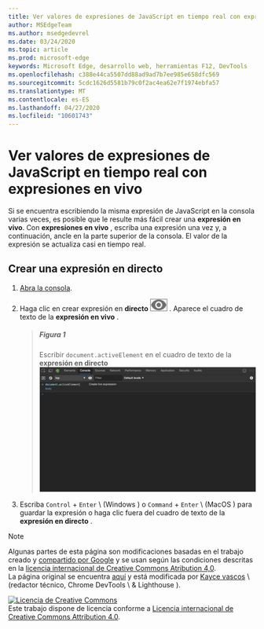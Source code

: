 ```yaml
---
title: Ver valores de expresiones de JavaScript en tiempo real con expresiones en vivo
author: MSEdgeTeam
ms.author: msedgedevrel
ms.date: 03/24/2020
ms.topic: article
ms.prod: microsoft-edge
keywords: Microsoft Edge, desarrollo web, herramientas F12, DevTools
ms.openlocfilehash: c388e44ca5507dd88ad9ad7b7ee985e658dfc569
ms.sourcegitcommit: 5cdc1626d5581b79c0f2ac4ea62e7f1974ebfa57
ms.translationtype: MT
ms.contentlocale: es-ES
ms.lasthandoff: 04/27/2020
ms.locfileid: "10601743"
---
```

<!-- Copyright Kayce Basques 

   Licensed under the Apache License, Version 2.0 (the "License");
   you may not use this file except in compliance with the License.
   You may obtain a copy of the License at

       https://www.apache.org/licenses/LICENSE-2.0

   Unless required by applicable law or agreed to in writing, software
   distributed under the License is distributed on an "AS IS" BASIS,
   WITHOUT WARRANTIES OR CONDITIONS OF ANY KIND, either express or implied.
   See the License for the specific language governing permissions and
   limitations under the License.  -->





# Ver valores de expresiones de JavaScript en tiempo real con expresiones en vivo   

  

Si se encuentra escribiendo la misma expresión de JavaScript en la consola varias veces, es posible que le resulte más fácil crear una **expresión en vivo**.  Con **expresiones en vivo** , escriba una expresión una vez y, a continuación, ancle en la parte superior de la consola.  El valor de la expresión se actualiza casi en tiempo real.  

## Crear una expresión en directo   

1.  [Abra la consola][DevToolsConsoleReferenceOpenConsole].  
1.  Haga clic en crear expresión en **directo** ![ ][ImageCreateLiveExpressionIcon] .  Aparece el cuadro de texto de la **expresión en vivo** .  
    
    > ##### Figura 1  
    > Escribir `document.activeElement` en el cuadro de texto de la **expresión en directo**  
    > ![Escritura de Document. activeElement en el cuadro de texto de la expresión en directo][ImageLiveExpressionTextbox]  
    
1.  Escriba `Control` + `Enter` \ (Windows \) o `Command` + `Enter` \ (MacOS \) para guardar la expresión o haga clic fuera del cuadro de texto de la **expresión en directo** .  

<!--todo: add reference open console (open the console) section when available  -->  

 



<!-- image links -->  

[ImageCreateLiveExpressionIcon]: /microsoft-edge/devtools-guide-chromium/media/create-live-expression-icon.msft.png  

[ImageLiveExpressionTextbox]: /microsoft-edge/devtools-guide-chromium/media/console-create-live-expression.msft.png "Ilustración 1: escribir Document. activeElement en el cuadro de texto de la expresión en directo"  

<!-- links -->  

[DevToolsConsoleReferenceOpenConsole]: /microsoft-edge/devtools-guide-chromium/console/reference#open-the-console "Abrir la consola-referencia de consola"  

> [!NOTE]
> Algunas partes de esta página son modificaciones basadas en el trabajo creado y [compartido por Google][GoogleSitePolicies] y se usan según las condiciones descritas en la [licencia internacional de Creative Commons Atribution 4,0][CCA4IL].  
> La página original se encuentra [aquí](https://developers.google.com/web/tools/chrome-devtools/console/live-expressions) y está modificada por [Kayce vascos][KayceBasques] \ (redactor técnico, Chrome DevTools \ & Lighthouse \).  

[![Licencia de Creative Commons][CCby4Image]][CCA4IL]  
Este trabajo dispone de licencia conforme a [Licencia internacional de Creative Commons Attribution 4.0][CCA4IL].  

[CCA4IL]: https://creativecommons.org/licenses/by/4.0  
[CCby4Image]: https://i.creativecommons.org/l/by/4.0/88x31.png  
[GoogleSitePolicies]: https://developers.google.com/terms/site-policies  
[KayceBasques]: https://developers.google.com/web/resources/contributors/kaycebasques  
